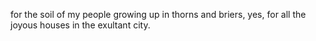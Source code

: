 for the soil of my people growing up in thorns and briers, yes, for all the joyous houses in the exultant city.
